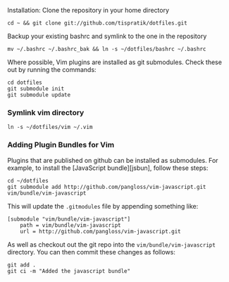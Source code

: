 Installation: Clone the repository in your home directory

    cd ~ && git clone git://github.com/tispratik/dotfiles.git

Backup your existing bashrc and symlink to the one in the repository

    mv ~/.bashrc ~/.bashrc_bak && ln -s ~/dotfiles/bashrc ~/.bashrc

Where possible, Vim plugins are installed as git submodules. Check these out by running the commands:

    cd dotfiles
    git submodule init
    git submodule update

### Symlink vim directory
    ln -s ~/dotfiles/vim ~/.vim

### Adding Plugin Bundles for Vim ###

Plugins that are published on github can be installed as submodules. For example, to install the [JavaScript bundle][jsbun], follow these steps:

    cd ~/dotfiles
    git submodule add http://github.com/pangloss/vim-javascript.git vim/bundle/vim-javascript

This will update the `.gitmodules` file by appending something like:

    [submodule "vim/bundle/vim-javascript"]
        path = vim/bundle/vim-javascript
        url = http://github.com/pangloss/vim-javascript.git

As well as checkout out the git repo into the
`vim/bundle/vim-javascript` directory. You can then commit these changes as follows:

    git add .
    git ci -m "Added the javascript bundle"
